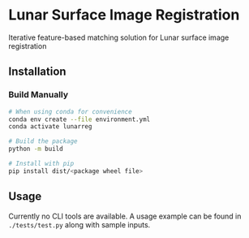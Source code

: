 # Lunar Surface Image Registration

Iterative feature-based matching solution for Lunar surface image registration

## Installation

### Build Manually

```bash
# When using conda for convenience
conda env create --file environment.yml
conda activate lunarreg

# Build the package
python -m build

# Install with pip
pip install dist/<package wheel file>
```

## Usage

Currently no CLI tools are available.
A usage example can be found in `./tests/test.py` along with sample inputs.
